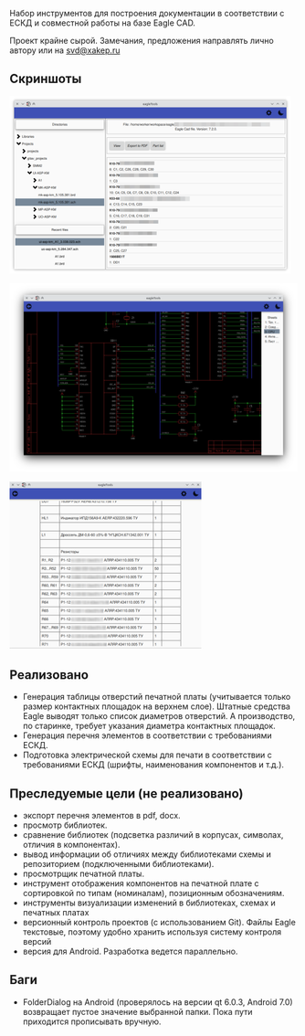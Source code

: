 Набор инструментов для построения документации в соответствии с ЕСКД и совместной работы на базе Eagle CAD.

Проект крайне сырой. Замечания, предложения направлять лично автору или на svd@xakep.ru

## Скриншоты

![Главное окно](images/main_window.png)

![Просмотр схемы](images/sch_view.png)

![Перечень элементов](images/bom_eskd.png)


## Реализовано

- Генерация таблицы отверстий печатной платы (учитывается только размер контактных площадок на верхнем слое). 
Штатные средства Eagle выводят только список диаметров отверстий. А производство, по старинке, требует указания диаметра контактных площадок.
- Генерация перечня элементов в соответствии с требованиями ЕСКД.
- Подготовка электрической схемы для печати в соответствии с требованиями ЕСКД (шрифты, наименования компонентов и т.д.).


## Преследуемые цели (не реализовано)

- экспорт перечня элементов в pdf, docx.
- просмотр библиотек.
- сравнение библиотек (подсветка различий в корпусах, символах, отличия в компонентах).
- вывод информации об отличиях между библиотеками схемы и репозиторием (подключенными библиотеками).
- просмотрщик печатной платы.
- инструмент отображения компонентов на печатной плате с сортировкой по типам (номиналам), позиционным обозначениям.
- инструменты визуализации изменений в библиотеках, схемах и печатных платах
- версионный контроль проектов (с использованием Git). Файлы Eagle текстовые, поэтому удобно хранить используя систему контроля версий
- версия для Android. Разработка ведется параллельно.


## Баги

- FolderDialog на Android (проверялось на версии qt 6.0.3, Android 7.0) возвращает пустое значение выбранной папки. Пока пути приходится прописывать вручную.

